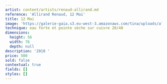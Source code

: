 ```yaml
---
artist: content/artists/renaud-allirand.md
reference: 'Allirand Renaud, 12 Mai'
title: 12 Mai
image: 'https://galerie-gaia.s3.eu-west-3.amazonaws.com/tina/uploads/allirand-renaud/galeriegaia-12mai-RenaudALLIRAND-2010-eauForte-pointeSecheSurCuivre-40x50cm.jpeg'
technique: eau forte et pointe sèche sur cuivre 20/40
dimensions:
  height: 56
  width: 76
  depth: null
description: '2010 '
price: 500
sold: false
contextual: true
fields: []
styles: []
---
```


